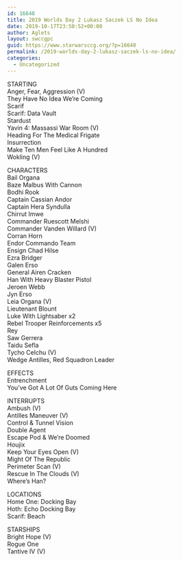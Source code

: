 ```yaml
---
id: 16648
title: 2019 Worlds Day 2 Lukasz Saczek LS No Idea
date: 2019-10-17T23:50:52+00:00
author: Aglets
layout: swccgpc
guid: https://www.starwarsccg.org/?p=16648
permalink: /2019-worlds-day-2-lukasz-saczek-ls-no-idea/
categories:
  - Uncategorized
---
```

STARTING  
Anger, Fear, Aggression (V)  
They Have No Idea We&#8217;re Coming  
Scarif  
Scarif: Data Vault  
Stardust  
Yavin 4: Massassi War Room (V)  
Heading For The Medical Frigate  
Insurrection  
Make Ten Men Feel Like A Hundred  
Wokling (V)

CHARACTERS  
Bail Organa  
Baze Malbus With Cannon  
Bodhi Rook  
Captain Cassian Andor  
Captain Hera Syndulla  
Chirrut Imwe  
Commander Ruescott Melshi  
Commander Vanden Willard (V)  
Corran Horn  
Endor Commando Team  
Ensign Chad Hilse  
Ezra Bridger  
Galen Erso  
General Airen Cracken  
Han With Heavy Blaster Pistol  
Jeroen Webb  
Jyn Erso  
Leia Organa (V)  
Lieutenant Blount  
Luke With Lightsaber x2  
Rebel Trooper Reinforcements x5  
Rey  
Saw Gerrera  
Taidu Sefla  
Tycho Celchu (V)  
Wedge Antilles, Red Squadron Leader

EFFECTS  
Entrenchment  
You&#8217;ve Got A Lot Of Guts Coming Here

INTERRUPTS  
Ambush (V)  
Antilles Maneuver (V)  
Control & Tunnel Vision  
Double Agent  
Escape Pod & We&#8217;re Doomed  
Houjix  
Keep Your Eyes Open (V)  
Might Of The Republic  
Perimeter Scan (V)  
Rescue In The Clouds (V)  
Where&#8217;s Han?

LOCATIONS  
Home One: Docking Bay  
Hoth: Echo Docking Bay  
Scarif: Beach

STARSHIPS  
Bright Hope (V)  
Rogue One  
Tantive IV (V)